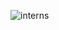![interns](https://user-images.githubusercontent.com/58136523/79491571-82f2d200-7fd3-11ea-8395-ebf283ce9934.JPG)
